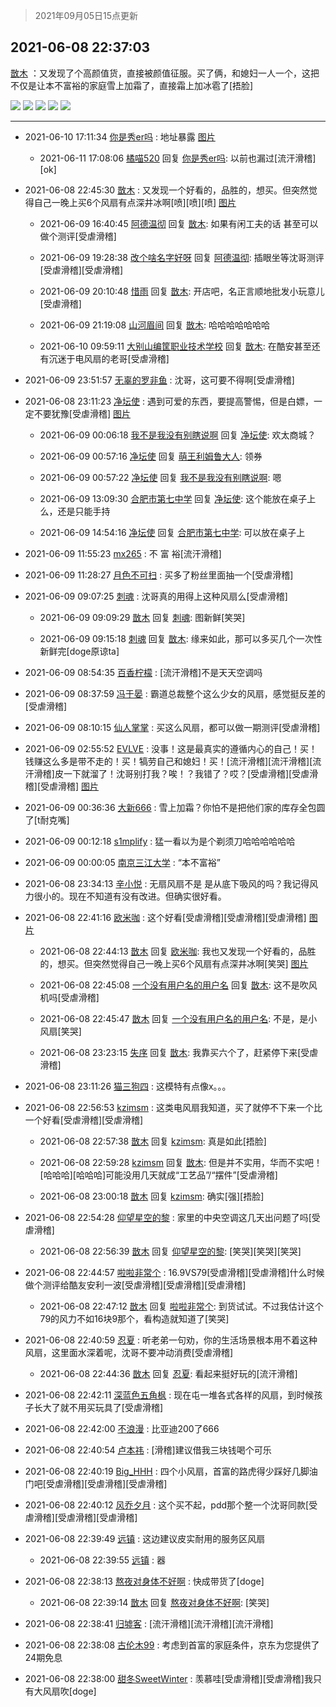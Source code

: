 > 2021年09月05日15点更新
<link rel="stylesheet" href="https://cdn.jsdelivr.net/gh/taotie6/sampleJSON@main/css/photo_show.css">


 ## 2021-06-08 22:37:03 

 [㪚木](https://www.coolapk.com/feed/27585167?shareKey=ZjUyNWJmOWVjMjMxNjEzMTc4MTE~) ：又发现了个高颜值货，直接被颜值征服。买了俩，和媳妇一人一个，这把不仅是让本不富裕的家庭雪上加霜了，直接霜上加冰雹了[捂脸] 

<div class="album">
<img class="img-item" src="http://image.coolapk.com/feed/2021/0608/22/1081091_70f21810_3019_5161@1080x2340.jpeg" />
<img class="img-item" src="http://image.coolapk.com/feed/2021/0608/22/1081091_81b023f3_3019_5163@1080x2340.jpeg" />
<img class="img-item" src="http://image.coolapk.com/feed/2021/0608/22/1081091_7182a005_3019_5165@1080x2340.jpeg" />
<img class="img-item" src="http://image.coolapk.com/feed/2021/0608/22/1081091_86d3a98e_3019_5167@1080x2340.jpeg" />
<img class="img-item" src="http://image.coolapk.com/feed/2021/0608/22/1081091_aac7f1b5_3019_5169@1080x2340.jpeg" />
</div>

 ------- 

- 2021-06-10 17:11:34 [你是秀er吗](uid=1301712) : 地址暴露 [图片](http://image.coolapk.com/feed/2021/0610/17/1301712_c1a2dc57_6293_1213@1080x2340.jpeg)

    - 2021-06-11 17:08:06 [橘喵520](uid=1475454) 回复 [你是秀er吗](uid=1301712): 以前也漏过[流汗滑稽][ok] 

- 2021-06-08 22:45:30 [㪚木](uid=1081091) : 又发现一个好看的，品胜的，想买。但突然觉得自己一晚上买6个风扇有点深井冰啊[喷][喷][喷] [图片](http://image.coolapk.com/feed/2021/0608/22/1081091_9877d565_3452_0224@1080x2340.jpeg)

    - 2021-06-09 16:40:45 [阿德温彻](uid=3562550) 回复 [㪚木](uid=1081091): 如果有闲工夫的话 甚至可以做个测评[受虐滑稽] 

    - 2021-06-09 19:28:38 [改个啥名字好呀](uid=2567597) 回复 [阿德温彻](uid=3562550): 插眼坐等沈哥测评[受虐滑稽][受虐滑稽] 

    - 2021-06-09 20:10:48 [惜雨](uid=1257681) 回复 [㪚木](uid=1081091): 开店吧，名正言顺地批发小玩意儿[受虐滑稽] 

    - 2021-06-09 21:19:08 [山河眉间](uid=1553724) 回复 [㪚木](uid=1081091): 哈哈哈哈哈哈哈 

    - 2021-06-10 09:59:11 [大别山编筐职业技术学校](uid=2949759) 回复 [㪚木](uid=1081091): 在酷安甚至还有沉迷于电风扇的老哥[受虐滑稽] 

- 2021-06-09 23:51:57 [无辜的罗非鱼](uid=3087668) : 沈哥，这可要不得啊[受虐滑稽] 

- 2021-06-08 23:11:23 [净坛使](uid=1518317) : 遇到可爱的东西，要提高警惕，但是白嫖，一定不要犹豫[受虐滑稽] [图片](http://image.coolapk.com/feed/2021/0608/23/1518317_886838dd_5081_6847@1512x1488.jpeg)

    - 2021-06-09 00:06:18 [我不是我没有别瞎说啊](uid=2231912) 回复 [净坛使](uid=1518317): 欢太商城？ 

    - 2021-06-09 00:57:16 [净坛使](uid=1518317) 回复 [萌王利姆鲁大人](uid=4048495): 领券 

    - 2021-06-09 00:57:22 [净坛使](uid=1518317) 回复 [我不是我没有别瞎说啊](uid=2231912): 嗯 

    - 2021-06-09 13:09:30 [合肥市第七中学](uid=3597151) 回复 [净坛使](uid=1518317): 这个能放在桌子上么，还是只能手持 

    - 2021-06-09 14:54:16 [净坛使](uid=1518317) 回复 [合肥市第七中学](uid=3597151): 可以放在桌子上 

- 2021-06-09 11:55:23 [mx265](uid=1039105) : 不 富 裕[流汗滑稽] 

- 2021-06-09 11:28:27 [月色不可扫](uid=3639201) : 买多了粉丝里面抽一个[受虐滑稽] 

- 2021-06-09 09:07:25 [刺魂](uid=1662383) : 沈哥真的用得上这种风扇么[受虐滑稽] 

    - 2021-06-09 09:09:29 [㪚木](uid=1081091) 回复 [刺魂](uid=1662383): 图新鲜[笑哭] 

    - 2021-06-09 09:15:18 [刺魂](uid=1662383) 回复 [㪚木](uid=1081091): 缘来如此，那可以多买几个一次性新鲜完[doge原谅ta] 

- 2021-06-09 08:54:35 [百香柠檬](uid=2068085) : [流汗滑稽]不是天天空调吗 

- 2021-06-09 08:37:59 [冯于晏](uid=2980763) : 霸道总裁整个这么少女的风扇，感觉挺反差的[受虐滑稽] 

- 2021-06-09 08:10:15 [仙人掌掌](uid=2742112) : 买这么风扇，都可以做一期测评[受虐滑稽] 

- 2021-06-09 02:55:52 [EVLVE](uid=624501) : 没事！这是最真实的遵循内心的自己！买！钱赚这么多是带不走的！买！犒劳自己和媳妇！买！[流汗滑稽][流汗滑稽][流汗滑稽]皮一下就溜了！沈哥别打我？唉！？我错了？哎？[受虐滑稽][受虐滑稽][受虐滑稽] [图片](http://image.coolapk.com/feed/2021/0609/02/624501_7f1f5d30_8550_6455@822x1920.jpeg)

- 2021-06-09 00:36:36 [大新666](uid=2509415) : 雪上加霜？你怕不是把他们家的库存全包圆了[t耐克嘴] 

- 2021-06-09 00:12:18 [s1mplify](uid=1732022) : 猛一看以为是个剃须刀哈哈哈哈哈哈 

- 2021-06-09 00:00:05 [南京三江大学](uid=1835110) : “本不富裕” 

- 2021-06-08 23:34:13 [辛小悦](uid=2870670) : 无扇风扇不是 是从底下吸风的吗？我记得风力很小的。现在不知道有没有改进。但确实很好看。 

- 2021-06-08 22:41:16 [欧米咖](uid=5291914) : 这个好看[受虐滑稽][受虐滑稽][受虐滑稽] [图片](http://image.coolapk.com/feed/2021/0608/22/5291914_74f531c9_3275_1816@1080x2400.jpeg)

    - 2021-06-08 22:44:13 [㪚木](uid=1081091) 回复 [欧米咖](uid=5291914): 我也又发现一个好看的，品胜的，想买。但突然觉得自己一晚上买6个风扇有点深井冰啊[笑哭] [图片](http://image.coolapk.com/feed/2021/0608/22/1081091_9877d565_3452_0224@1080x2340.jpeg)

    - 2021-06-08 22:45:08 [一个没有用户名的用户名](uid=1314924) 回复 [㪚木](uid=1081091): 这不是吹风机吗[受虐滑稽] 

    - 2021-06-08 22:45:47 [㪚木](uid=1081091) 回复 [一个没有用户名的用户名](uid=1314924): 不是，是小风扇[笑哭] 

    - 2021-06-08 23:23:15 [失序](uid=1009107) 回复 [㪚木](uid=1081091): 我靠买六个了，赶紧停下来[受虐滑稽] 

- 2021-06-08 23:11:26 [猫三狗四](uid=354965) : 这模特有点像x。。。 

- 2021-06-08 22:56:53 [kzimsm](uid=2322197) : 这类电风扇我知道，买了就停不下来一个比一个好看[受虐滑稽][受虐滑稽] 

    - 2021-06-08 22:57:38 [㪚木](uid=1081091) 回复 [kzimsm](uid=2322197): 真是如此[捂脸] 

    - 2021-06-08 22:59:28 [kzimsm](uid=2322197) 回复 [㪚木](uid=1081091): 但是并不实用，华而不实吧！[哈哈哈][哈哈哈]可能没用几天就成“工艺品”/“摆件”[受虐滑稽] 

    - 2021-06-08 23:00:18 [㪚木](uid=1081091) 回复 [kzimsm](uid=2322197): 确实[强][捂脸] 

- 2021-06-08 22:54:28 [仰望星空的黎](uid=1961388) : 家里的中央空调这几天出问题了吗[受虐滑稽] 

    - 2021-06-08 22:56:39 [㪚木](uid=1081091) 回复 [仰望星空的黎](uid=1961388): [笑哭][笑哭][笑哭] 

- 2021-06-08 22:44:57 [啦啦非常个](uid=2011605) : 16.9VS79[受虐滑稽][受虐滑稽]什么时候做个测评给酷友安利一波[受虐滑稽][受虐滑稽][受虐滑稽] 

    - 2021-06-08 22:47:12 [㪚木](uid=1081091) 回复 [啦啦非常个](uid=2011605): 到货试试。不过我估计这个79的风力不如16块9那个，看构造就知道了[笑哭] 

- 2021-06-08 22:40:59 [忍夏](uid=1630007) : 听老弟一句劝，你的生活场景根本用不着这种风扇，这里面水深着呢，沈哥不要冲动消费[受虐滑稽] 

    - 2021-06-08 22:44:36 [㪚木](uid=1081091) 回复 [忍夏](uid=1630007): 看起来挺好玩的[流汗滑稽] 

- 2021-06-08 22:42:11 [深蓝色五角枫](uid=1803264) : 现在屯一堆各式各样的风扇，到时候孩子长大了就不用买玩具了[受虐滑稽] 

- 2021-06-08 22:42:00 [不浪漫](uid=1293716) : 比亚迪200了666 

- 2021-06-08 22:40:54 [卢本祎](uid=2851774) : [滑稽]建议借我三块钱喝个可乐 

- 2021-06-08 22:40:19 [Big_HHH](uid=1375976) : 四个小风扇，首富的路虎得少踩好几脚油门吧[受虐滑稽][受虐滑稽][受虐滑稽] 

- 2021-06-08 22:40:12 [风乔夕月](uid=2725527) : 这个买不起，pdd那个整一个沈哥同款[受虐滑稽][受虐滑稽][受虐滑稽] 

- 2021-06-08 22:39:49 [远镇](uid=1471248) : 这边建议皮实耐用的服务区风扇 

    - 2021-06-08 22:39:55 [远镇](uid=1471248) : 器 

- 2021-06-08 22:38:13 [熬夜对身体不好啊](uid=1541994) : 快成带货了[doge] 

    - 2021-06-08 22:39:14 [㪚木](uid=1081091) 回复 [熬夜对身体不好啊](uid=1541994): [笑哭] 

- 2021-06-08 22:38:41 [归墟客](uid=3287587) : [流汗滑稽][流汗滑稽][流汗滑稽] 

- 2021-06-08 22:38:08 [古伦木99](uid=1281653) : 考虑到首富的家庭条件，京东为您提供了24期免息 

- 2021-06-08 22:38:00 [甜冬SweetWinter](uid=1967207) : 羡慕哇[受虐滑稽][受虐滑稽]我只有大风扇吹[doge] 

